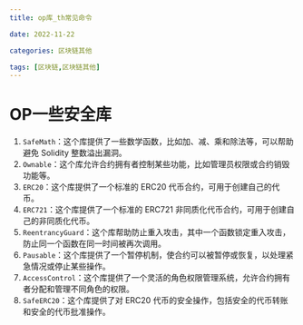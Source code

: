 ```yaml
---
title: op库_th常见命令

date: 2022-11-22	

categories: 区块链其他	

tags: [区块链,区块链其他]
---	
```


# OP一些安全库

1. `SafeMath`：这个库提供了一些数学函数，比如加、减、乘和除法等，可以帮助避免 Solidity 整数溢出漏洞。
2. `Ownable`：这个库允许合约拥有者控制某些功能，比如管理员权限或合约销毁功能等。
3. `ERC20`：这个库提供了一个标准的 ERC20 代币合约，可用于创建自己的代币。
4. `ERC721`：这个库提供了一个标准的 ERC721 非同质化代币合约，可用于创建自己的非同质化代币。
5. `ReentrancyGuard`：这个库帮助防止重入攻击，其中一个函数锁定重入攻击，防止同一个函数在同一时间被再次调用。
6. `Pausable`：这个库提供了一个暂停机制，使合约可以被暂停或恢复，以处理紧急情况或停止某些操作。
7. `AccessControl`：这个库提供了一个灵活的角色权限管理系统，允许合约拥有者分配和管理不同角色的权限。
8. `SafeERC20`：这个库提供了对 ERC20 代币的安全操作，包括安全的代币转账和安全的代币批准操作。

